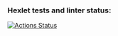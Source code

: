 ### Hexlet tests and linter status:
[![Actions Status](https://github.com/Ilya-cyber-cell/algorithms-project-69/actions/workflows/hexlet-check.yml/badge.svg)](https://github.com/Ilya-cyber-cell/algorithms-project-69/actions)